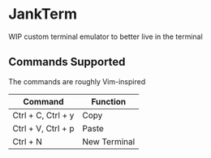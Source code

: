 # JankTerm

WIP custom terminal emulator to better live in the terminal

## Commands Supported

The commands are roughly Vim-inspired

| Command            | Function     |
|--------------------|--------------|
| Ctrl + C, Ctrl + y | Copy         |
| Ctrl + V, Ctrl + p | Paste        |
| Ctrl + N           | New Terminal |

